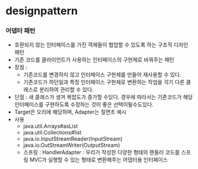 # designpattern

### 어댑터 패턴
- 호환되지 않는 인터페이스를 가진 객체들이 협업할 수 있도록 하는 구조적 디자인 패턴
- 기존 코드를 클라이언트가 사용하는 인터페이스의 구현체로 바꿔주는 패턴
- 장점 :
    - 기존코드를 변경하지 않고 인터페이스 구현체를 만들어 재사용할 수 있다.
    - 기존코드가 하던일과 특정 인터페이스 구현체로 변환하는 작업을 각기 다른 클래스로 분리하여 관리할 수 있다.
- 단점 : 새 클래스가 생겨 복잡도가 증가할 수있다. 경우에 따라서는 기존코드가 해당 인터페이스를 구현하도록 수정하는 것이 좋은 선택이될수도있다.
- Target은 오리에 해당하며, Adapter는 칠면조 예시
- 사용 
    - java.util.Arrays#asList
    - java.util.Collections#list
    - java.io.InputStreamReader(InputStream)
    - java.io.OutStreamWriter(OutputStream)
    - 스프링 : HandlerAdapter : 우리가 작성한 다양한 형태의 핸들러 코드를 스프링 MVC가 실행할 수 있는 형태로 변환해주는 어댑터용 인터페이스  
